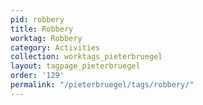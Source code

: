 ```yaml
---
pid: robbery
title: Robbery
worktag: Robbery
category: Activities
collection: worktags_pieterbruegel
layout: tagpage_pieterbruegel
order: '129'
permalink: "/pieterbruegel/tags/robbery/"
---
```

